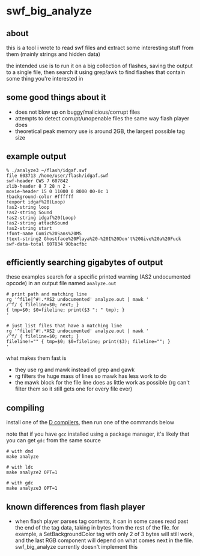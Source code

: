 # swf_big_analyze

## about

this is a tool i wrote to read swf files and extract some interesting stuff from
 them (mainly strings and hidden data)

the intended use is to run it on a big collection of flashes, saving the output
 to a single file, then search it using grep/awk to find flashes that contain
 some thing you're interested in

## some good things about it

- does not blow up on buggy/malicious/corrupt files
- attempts to detect corrupt/unopenable files the same way flash player does
- theoretical peak memory use is around 2GB, the largest possible tag size

## example output

```
% ./analyze3 ~/flash/idgaf.swf
file 603713 /home/user/flash/idgaf.swf
swf-header CWS 7 607842
zlib-header 8 7 28 n 2 -
movie-header 15 0 11000 0 8000 00-0c 1
!background-color #ffffff
!export idgaf%20(Loop)
!as2-string loop
!as2-string Sound
!as2-string idgaf%20(Loop)
!as2-string attachSound
!as2-string start
!font-name Comic%20Sans%20MS
!text-string2 Ghostface%20Playa%20-%20I%20Don't%20Give%20a%20Fuck
swf-data-total 607834 90bacfbc
```

## efficiently searching gigabytes of output

these examples search for a specific printed warning (AS2 undocumented opcode)
 in an output file named `analyze.out`

```
# print path and matching line
rg '^file|^#!.*AS2 undocumented' analyze.out | mawk '
/^f/ { fileline=$0; next; }
{ tmp=$0; $0=fileline; print($3 ": " tmp); }
'
```

```
# just list files that have a matching line
rg '^file|^#!.*AS2 undocumented' analyze.out | mawk '
/^f/ { fileline=$0; next; }
fileline!="" { tmp=$0; $0=fileline; print($3); fileline=""; }
'
```

what makes them fast is
- they use rg and mawk instead of grep and gawk
- rg filters the huge mass of lines so mawk has less work to do
- the mawk block for the file line does as little work as possible (rg can't
   filter them so it still gets one for every file ever)

## compiling

install one of the [D compilers](https://dlang.org/download.html), then run one
 of the commands below

note that if you have `gcc` installed using a package manager, it's likely that
 you can get `gdc` from the same source

```
# with dmd
make analyze

# with ldc
make analyze2 OPT=1

# with gdc
make analyze3 OPT=1
```

## known differences from flash player

- when flash player parses tag contents, it can in some cases read past the end
   of the tag data, taking in bytes from the rest of the file. for example, a
   SetBackgroundColor tag with only 2 of 3 bytes will still work, and the last
   RGB component will depend on what comes next in the file. swf_big_analyze
   currently doesn't implement this
